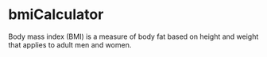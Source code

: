 # bmiCalculator
Body mass index (BMI) is a measure of body fat based on height and weight that applies to adult men and women.
